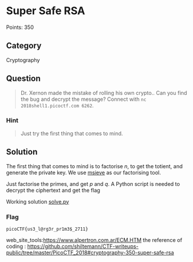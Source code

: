 # Super Safe RSA
Points: 350

## Category
Cryptography

## Question
>Dr. Xernon made the mistake of rolling his own crypto.. Can you find the bug and decrypt the message? Connect with `nc 2018shell1.picoctf.com 6262`.  

### Hint
>Just try the first thing that comes to mind.

## Solution
The first thing that comes to mind is to factorise _n_, to get the totient, and generate the private key. We use [msieve](https://sourceforge.net/projects/msieve/) as our factorising tool.

Just factorise the primes, and get _p_ and _q_. A Python script is needed to decrypt the ciphertext and get the flag

Working solution [solve.py](solution/solve.py)

### Flag
`picoCTF{us3_l@rg3r_pr1m3$_2711}`


web_site_tools:https://www.alpertron.com.ar/ECM.HTM
the reference of coding : https://github.com/shiltemann/CTF-writeups-public/tree/master/PicoCTF_2018#cryptography-350-super-safe-rsa
